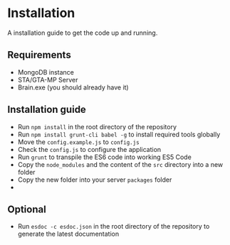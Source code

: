 # Installation
A installation guide to get the code up and running.

## Requirements
- MongoDB instance
- STA/GTA-MP Server
- Brain.exe (you should already have it)

## Installation guide
- Run `npm install` in the root directory of the repository
- Run `npm install grunt-cli babel -g` to install required tools globally
- Move the `config.example.js` to `config.js`
- Check the `config.js` to configure the application
- Run `grunt` to transpile the ES6 code into working ES5 Code
- Copy the `node_modules` and the content of the `src` directory into a new folder
- Copy the new folder into your server `packages` folder
-
## Optional
 - Run `esdoc -c esdoc.json` in the root directory of the repository to generate the latest documentation

